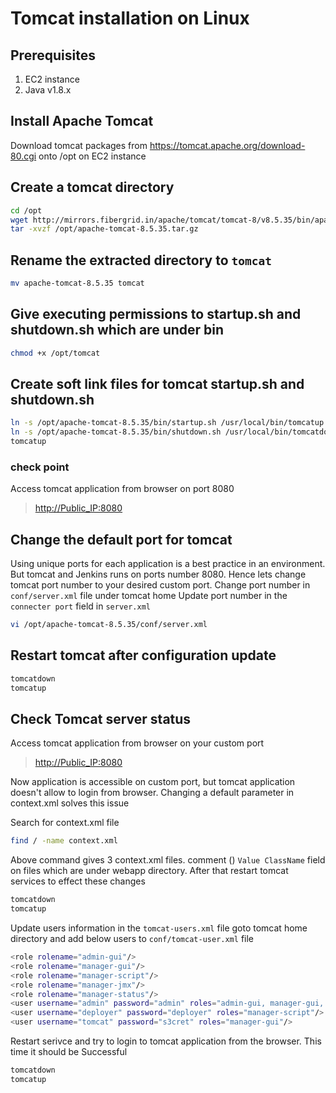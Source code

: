 # Tomcat installation on Linux

## Prerequisites

1. EC2 instance
2. Java v1.8.x

## Install Apache Tomcat

Download tomcat packages from  <https://tomcat.apache.org/download-80.cgi> onto /opt on EC2 instance

## Create a tomcat directory

```sh
cd /opt
wget http://mirrors.fibergrid.in/apache/tomcat/tomcat-8/v8.5.35/bin/apache-tomcat-8.5.35.tar.gz
tar -xvzf /opt/apache-tomcat-8.5.35.tar.gz
```

## Rename the extracted directory to `tomcat`

```sh
mv apache-tomcat-8.5.35 tomcat
```

## Give executing permissions to startup.sh and shutdown.sh which are under bin

```sh
chmod +x /opt/tomcat
```

## Create soft link files for tomcat startup.sh and shutdown.sh

```sh
ln -s /opt/apache-tomcat-8.5.35/bin/startup.sh /usr/local/bin/tomcatup
ln -s /opt/apache-tomcat-8.5.35/bin/shutdown.sh /usr/local/bin/tomcatdown
tomcatup
```

### check point

Access tomcat application from browser on port 8080  

> <http://Public_IP:8080>

## Change the default port for tomcat

Using unique ports for each application is a best practice in an environment. But tomcat and Jenkins runs on ports number 8080. Hence lets change tomcat port number to your desired custom port. Change port number in `conf/server.xml` file under tomcat home
Update port number in the `connecter port` field in `server.xml`

```sh
vi /opt/apache-tomcat-8.5.35/conf/server.xml
```

## Restart tomcat after configuration update

```sh
tomcatdown
tomcatup
```

## Check Tomcat server status

Access tomcat application from browser on your custom port

> <http://Public_IP:8080>

Now application is accessible on custom port, but tomcat application doesn't allow to login from browser. Changing a default parameter in context.xml solves this issue

Search for context.xml file

```sh
find / -name context.xml
```

Above command gives 3 context.xml files. comment (<!-- & -->) `Value ClassName` field on files which are under webapp directory.
After that restart tomcat services to effect these changes

```sh
tomcatdown
tomcatup
```

Update users information in the `tomcat-users.xml` file
goto tomcat home directory and add below users to `conf/tomcat-user.xml` file

```sh
<role rolename="admin-gui"/>
<role rolename="manager-gui"/>
<role rolename="manager-script"/>
<role rolename="manager-jmx"/>
<role rolename="manager-status"/>
<user username="admin" password="admin" roles="admin-gui, manager-gui, manager-script, manager-jmx, manager-status"/>
<user username="deployer" password="deployer" roles="manager-script"/>
<user username="tomcat" password="s3cret" roles="manager-gui"/>
```

Restart serivce and try to login to tomcat application from the browser. This time it should be Successful

```sh
tomcatdown
tomcatup
```
